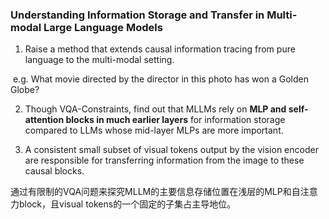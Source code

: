 ### Understanding Information Storage and Transfer in Multi-modal Large Language Models

1. Raise a method that extends causal information tracing from pure language to the multi-modal setting.

​		e.g. What movie directed by the director in this photo has won a Golden Globe?

2. Though VQA-Constraints, find out that MLLMs rely on **MLP and self-attention blocks in much earlier layers** for information storage compared to LLMs whose mid-layer MLPs are more important.

3. A consistent small subset of visual tokens output by the vision encoder are responsible for transferring information from the image to these causal blocks.

通过有限制的VQA问题来探究MLLM的主要信息存储位置在浅层的MLP和自注意力block，且visual tokens的一个固定的子集占主导地位。

